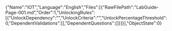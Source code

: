 {"Name":"IOT","Language":"English","Files":[{"RawFilePath":"LabGuide-Page-001.md","Order":1,"UnlockingRules":[{"UnlockDependency":"","UnlockCriteria":"","UnlockPercentageThreshold":0,"DependentValidations":[],"DependentQuestions":[]}]}],"ObjectState":0}